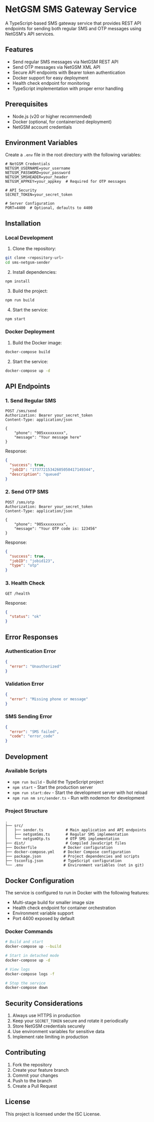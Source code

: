 # NetGSM SMS Gateway Service

A TypeScript-based SMS gateway service that provides REST API endpoints for sending both regular SMS and OTP messages using NetGSM's API services.

## Features

- Send regular SMS messages via NetGSM REST API
- Send OTP messages via NetGSM XML API
- Secure API endpoints with Bearer token authentication
- Docker support for easy deployment
- Health check endpoint for monitoring
- TypeScript implementation with proper error handling

## Prerequisites

- Node.js (v20 or higher recommended)
- Docker (optional, for containerized deployment)
- NetGSM account credentials

## Environment Variables

Create a `.env` file in the root directory with the following variables:

```env
# NetGSM Credentials
NETGSM_USERNAME=your_username
NETGSM_PASSWORD=your_password
NETGSM_SMSHEADER=your_header
NETGSM_APPKEY=your_appkey  # Required for OTP messages

# API Security
SECRET_TOKEN=your_secret_token

# Server Configuration
PORT=4400  # Optional, defaults to 4400
```

## Installation

### Local Development

1. Clone the repository:

```bash
git clone <repository-url>
cd sms-netgsm-sender
```

2. Install dependencies:

```bash
npm install
```

3. Build the project:

```bash
npm run build
```

4. Start the service:

```bash
npm start
```

### Docker Deployment

1. Build the Docker image:

```bash
docker-compose build
```

2. Start the service:

```bash
docker-compose up -d
```

## API Endpoints

### 1. Send Regular SMS

```http
POST /sms/send
Authorization: Bearer your_secret_token
Content-Type: application/json

{
    "phone": "905xxxxxxxxx",
    "message": "Your message here"
}
```

Response:

```json
{
  "success": true,
  "jobID": "17377215342605050417149344",
  "description": "queued"
}
```

### 2. Send OTP SMS

```http
POST /sms/otp
Authorization: Bearer your_secret_token
Content-Type: application/json

{
    "phone": "905xxxxxxxxx",
    "message": "Your OTP code is: 123456"
}
```

Response:

```json
{
  "success": true,
  "jobID": "jobid123",
  "type": "otp"
}
```

### 3. Health Check

```http
GET /health
```

Response:

```json
{
  "status": "ok"
}
```

## Error Responses

### Authentication Error

```json
{
  "error": "Unauthorized"
}
```

### Validation Error

```json
{
  "error": "Missing phone or message"
}
```

### SMS Sending Error

```json
{
  "error": "SMS failed",
  "code": "error_code"
}
```

## Development

### Available Scripts

- `npm run build` - Build the TypeScript project
- `npm start` - Start the production server
- `npm run start:dev` - Start the development server with hot reload
- `npm run nm src/sender.ts` - Run with nodemon for development

### Project Structure

```
.
├── src/
│   ├── sender.ts          # Main application and API endpoints
│   ├── netgsmSms.ts       # Regular SMS implementation
│   └── netgsmOtp.ts       # OTP SMS implementation
├── dist/                  # Compiled JavaScript files
├── Dockerfile            # Docker configuration
├── docker-compose.yml    # Docker Compose configuration
├── package.json          # Project dependencies and scripts
├── tsconfig.json         # TypeScript configuration
└── .env                  # Environment variables (not in git)
```

## Docker Configuration

The service is configured to run in Docker with the following features:

- Multi-stage build for smaller image size
- Health check endpoint for container orchestration
- Environment variable support
- Port 4400 exposed by default

### Docker Commands

```bash
# Build and start
docker-compose up --build

# Start in detached mode
docker-compose up -d

# View logs
docker-compose logs -f

# Stop the service
docker-compose down
```

## Security Considerations

1. Always use HTTPS in production
2. Keep your `SECRET_TOKEN` secure and rotate it periodically
3. Store NetGSM credentials securely
4. Use environment variables for sensitive data
5. Implement rate limiting in production

## Contributing

1. Fork the repository
2. Create your feature branch
3. Commit your changes
4. Push to the branch
5. Create a Pull Request

## License

This project is licensed under the ISC License.
